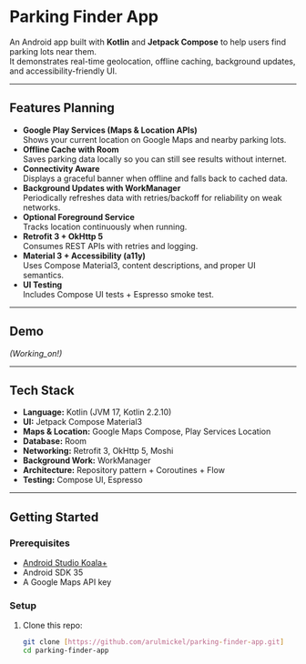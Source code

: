 # Parking Finder App

An Android app built with **Kotlin** and **Jetpack Compose** to help users find parking lots near them.  
It demonstrates real-time geolocation, offline caching, background updates, and accessibility-friendly UI.

---

## Features Planning
- **Google Play Services (Maps & Location APIs)**  
  Shows your current location on Google Maps and nearby parking lots.
- **Offline Cache with Room**  
  Saves parking data locally so you can still see results without internet.
- **Connectivity Aware**  
  Displays a graceful banner when offline and falls back to cached data.
- **Background Updates with WorkManager**  
  Periodically refreshes data with retries/backoff for reliability on weak networks.
- **Optional Foreground Service**  
  Tracks location continuously when running.
- **Retrofit 3 + OkHttp 5**  
  Consumes REST APIs with retries and logging.
- **Material 3 + Accessibility (a11y)**  
  Uses Compose Material3, content descriptions, and proper UI semantics.
- **UI Testing**  
  Includes Compose UI tests + Espresso smoke test.

---

## Demo
*(Working_on!)*

---

## Tech Stack
- **Language:** Kotlin (JVM 17, Kotlin 2.2.10)  
- **UI:** Jetpack Compose Material3  
- **Maps & Location:** Google Maps Compose, Play Services Location  
- **Database:** Room  
- **Networking:** Retrofit 3, OkHttp 5, Moshi  
- **Background Work:** WorkManager  
- **Architecture:** Repository pattern + Coroutines + Flow  
- **Testing:** Compose UI, Espresso

---

## Getting Started

### Prerequisites
- [Android Studio Koala+](https://developer.android.com/studio)
- Android SDK 35
- A Google Maps API key

### Setup
1. Clone this repo:
   ```bash
   git clone [https://github.com/arulmickel/parking-finder-app.git]
   cd parking-finder-app
